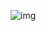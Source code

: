  ![img](https://timgsa.baidu.com/timg?image&quality=80&size=b9999_10000&sec=1572179798229&di=70f2920a247928c7996d7e53080a9984&imgtype=0&src=http%3A%2F%2Fchuzhou.yiyuncloud.com%2Fuploads%2Fart%2F20190226%2F3774c4286d7685371cd04d25533714fb.png) 





